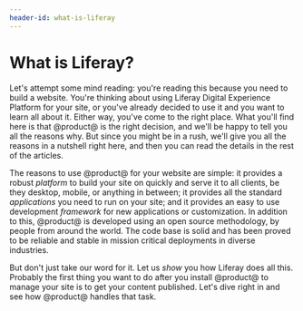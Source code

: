 ```yaml
---
header-id: what-is-liferay
---
```


# What is Liferay?

Let's attempt some mind reading: you're reading this because you need to build
a website. You're thinking about using Liferay Digital Experience Platform for
your site, or you've already decided to use it and you want to learn all about
it. Either way, you've come to the right place. What you'll find here is that
@product@ is the right decision, and we'll be happy to tell you all the reasons
why. But since you might be in a rush, we'll give you all the reasons in a
nutshell right here, and then you can read the details in the rest of the
articles. 

The reasons to use @product@ for your website are simple: it provides a robust
*platform* to build your site on quickly and serve it to all clients, be they
desktop, mobile, or anything in between; it provides all the standard
*applications* you need to run on your site; and it provides an easy to use
development *framework* for new applications or customization. In addition to
this, @product@ is developed using an open source methodology, by people from
around the world. The code base is solid and has been proved to be reliable and
stable in mission critical deployments in diverse industries. 

But don't just take our word for it. Let us *show* you how Liferay does all
this. Probably the first thing you want to do after you install @product@ to
manage your site is to get your content published. Let's dive right in and see
how @product@ handles that task. 
